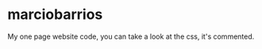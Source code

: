 marciobarrios
=============

My one page website code, you can take a look at the css, it's commented.
